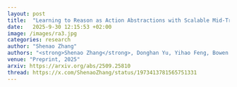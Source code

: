 ```yaml
---
layout: post
title:  "Learning to Reason as Action Abstractions with Scalable Mid-Training RL"
date:   2025-9-30 12:15:53 +02:00
image: /images/ra3.jpg
categories: research
author: "Shenao Zhang"
authors: "<strong>Shenao Zhang</strong>, Donghan Yu, Yihao Feng, Bowen Jin, Zhaoran Wang, John Peebles<sup>†</sup>, Zirui Wang<sup>†</sup>"
venue: "Preprint, 2025"
arxiv: https://arxiv.org/abs/2509.25810
thread: https://x.com/ShenaoZhang/status/1973413781565751331
---
```

